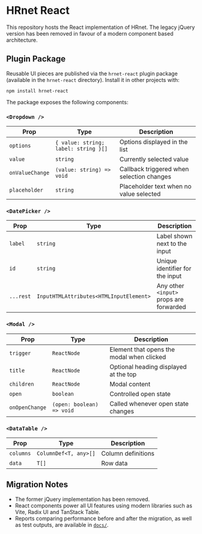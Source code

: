 # HRnet React

This repository hosts the React implementation of HRnet. The legacy jQuery version has been removed in favour of a modern component based architecture.

## Plugin Package

Reusable UI pieces are published via the `hrnet-react` plugin package (available in the `hrnet-react` directory). Install it in other projects with:

```
npm install hrnet-react
```

The package exposes the following components:

### `<Dropdown />`
| Prop | Type | Description |
| --- | --- | --- |
| `options` | `{ value: string; label: string }[]` | Options displayed in the list |
| `value` | `string` | Currently selected value |
| `onValueChange` | `(value: string) => void` | Callback triggered when selection changes |
| `placeholder` | `string` | Placeholder text when no value selected |

### `<DatePicker />`
| Prop | Type | Description |
| --- | --- | --- |
| `label` | `string` | Label shown next to the input |
| `id` | `string` | Unique identifier for the input |
| `...rest` | `InputHTMLAttributes<HTMLInputElement>` | Any other `<input>` props are forwarded |

### `<Modal />`
| Prop | Type | Description |
| --- | --- | --- |
| `trigger` | `ReactNode` | Element that opens the modal when clicked |
| `title` | `ReactNode` | Optional heading displayed at the top |
| `children` | `ReactNode` | Modal content |
| `open` | `boolean` | Controlled open state |
| `onOpenChange` | `(open: boolean) => void` | Called whenever open state changes |

### `<DataTable />`
| Prop | Type | Description |
| --- | --- | --- |
| `columns` | `ColumnDef<T, any>[]` | Column definitions |
| `data` | `T[]` | Row data |

## Migration Notes

- The former jQuery implementation has been removed.
- React components power all UI features using modern libraries such as Vite, Radix UI and TanStack Table.
- Reports comparing performance before and after the migration, as well as test outputs, are available in [`docs/`](docs/).
